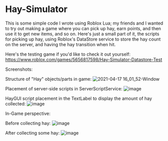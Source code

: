 # Hay-Simulator

This is some simple code I wrote using Roblox Lua; my friends and I wanted to try out making a game where you can pick up hay, earn points, and then use it to get new items, and so on. Here's just a small part of it, the scripts for picking up hay, using Roblox's DataStore service to store the hay count on the server, and having the hay transition when hit. 

Here's the testing game if you'd like to check it out yourself: https://www.roblox.com/games/5656817598/Hay-Simulator-Datastore-Test

Screenshots:



Structure of "Hay" objects/parts in game: 
![2021-04-17 16_01_52-Window](https://user-images.githubusercontent.com/65698531/115128971-77dfd280-9f96-11eb-8b65-b4f87c419eed.png)

Placement of server-side scripts in ServerScriptService: 
![image](https://user-images.githubusercontent.com/65698531/115128979-8e862980-9f96-11eb-93af-1a19e99c6789.png)

HayGUI script placement in the TextLabel to display the amount of hay collected: 
![image](https://user-images.githubusercontent.com/65698531/115128988-980f9180-9f96-11eb-8c44-536814cfa852.png)

In-Game perspective: 

Before collecting hay: 
![image](https://user-images.githubusercontent.com/65698531/115129001-d311c500-9f96-11eb-89ce-52a9f0881e60.png)

After collecting some hay: 
![image](https://user-images.githubusercontent.com/65698531/115129020-f50b4780-9f96-11eb-9722-80d6afcab3fd.png)
